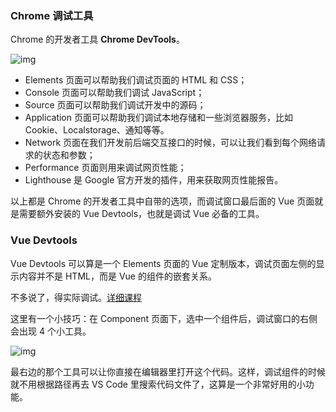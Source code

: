 ### Chrome 调试工具

Chrome 的开发者工具 **Chrome DevTools**。

![img](https://static001.geekbang.org/resource/image/e2/25/e2d00f93dcbb2c960720b41c45479125.png?wh=1714x210)

- Elements 页面可以帮助我们调试页面的 HTML 和 CSS；
- Console 页面可以帮助我们调试 JavaScript；
- Source 页面可以帮助我们调试开发中的源码；
- Application 页面可以帮助我们调试本地存储和一些浏览器服务，比如 Cookie、Localstorage、通知等等。
- Network 页面在我们开发前后端交互接口的时候，可以让我们看到每个网络请求的状态和参数；
- Performance 页面则用来调试网页性能；
- Lighthouse 是 Google 官方开发的插件，用来获取网页性能报告。

以上都是 Chrome 的开发者工具中自带的选项，而调试窗口最后面的 Vue 页面就是需要额外安装的 Vue Devtools，也就是调试 Vue 必备的工具。

### Vue Devtools

Vue Devtools 可以算是一个 Elements 页面的 Vue 定制版本，调试页面左侧的显示内容并不是 HTML，而是 Vue 的组件的嵌套关系。

不多说了，得实际调试。[详细课程](https://time.geekbang.org/column/article/442479)

这里有一个小技巧：在 Component 页面下，选中一个组件后，调试窗口的右侧会出现 4 个小工具。

![img](https://static001.geekbang.org/resource/image/53/46/53b82ec4499c08b0b8403a8471070946.png?wh=1920x807)

最右边的那个工具可以让你直接在编辑器里打开这个代码。这样，调试组件的时候就不用根据路径再去 VS Code 里搜索代码文件了，这算是一个非常好用的小功能。


